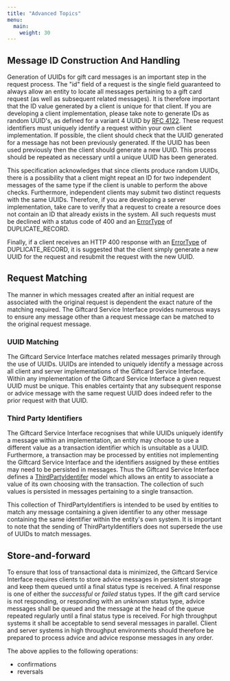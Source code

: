 ```yaml
---
title: "Advanced Topics"
menu:
  main:
    weight: 30
---
```


## Message ID Construction And Handling

Generation of UUIDs for gift card messages is an important step in the request process. The "id" field of a request is the single field guaranteed to always allow an entity to locate all messages pertaining to a gift card request (as well as subsequent related messages). It is therefore important that the ID value generated by a client is unique for that client. If you are developing a client implementation, please take note to generate IDs as random UUID's, as defined for a variant 4 UUID by [RFC 4122](https://tools.ietf.org/html/rfc4122). These request identifiers must uniquely identify a request within your own client implementation. If possible, the client should check that the UUID generated for a message has not been previously generated. If the UUID has been used previously then the client should generate a new UUID. This process should be repeated as necessary until a unique UUID has been generated.

This specification acknowledges that since clients produce random UUIDs, there is a possibility that a client might repeat an ID for two independent messages of the same type if the client is unable to perform the above checks. Furthermore, independent clients may submit two distinct requests with the same UUIDs. Therefore, if you are developing a server implementation, take care to verify that a request to create a resource does not contain an ID that already exists in the system. All such requests must be declined with a status code of 400 and an [ErrorType](/specification/definitions/#errordetail) of DUPLICATE_RECORD.

Finally, if a client receives an HTTP 400 response with an [ErrorType](/specification/definitions/#errordetail) of DUPLICATE_RECORD, it is suggested that the client simply generate a new UUID for the request and resubmit the request with the new UUID.


## Request Matching

The manner in which messages created after an initial request are associated with the original request is dependent the exact nature of the matching required. The Giftcard Service Interface provides numerous ways to ensure any message other than a request message can be matched to the original request message.

### UUID Matching

The Giftcard Service Interface matches related messages primarily through the use of UUIDs. UUIDs are intended to uniquely identify a message across all client and server implementations of the Giftcard Service Interface. Within any implementation of the Giftcard Service Interface a given request UUID must be unique. This enables certainty that any subsequent response or advice message with the same request UUID does indeed refer to the prior request with that UUID.

### Third Party Identifiers

The Giftcard Service Interface recognises that while UUIDs uniquely identify a message within an implementation, an entity may choose to use a different value as a transaction identifier which is unsuitable as a UUID. Furthermore, a transaction may be processed by entities not implementing the Giftcard Service Interface and the identifiers assigned by these entities may need to be persisted in messages. Thus the Giftcard Service Interface defines a [ThirdPartyIdentifer](/specification/definitions/#thirdpartyidentifier) model which allows an entity to associate a value of its own choosing with the transaction. The collection of such values is persisted in messages pertaining to a single transaction.

This collection of ThirdPartyIdentifiers is intended to be used by entities to match any message containing a given identifier to any other message containing the same identifier within the entity's own system. It is important to note that the sending of ThirdPartyIdentifiers does not supersede the use of UUIDs to match messages.

## Store-and-forward

To ensure that loss of transactional data is minimized, the Giftcard Service Interface requires clients to store advice messages in persistent storage and keep them queued until a final status type is received. A final response is one of either the _successful_ or _failed_ status types. If the gift card service is not responding, or responding with an _unknown_ status type, advice messages shall be queued and the message at the head of the queue repeated regularly until a final status type is received. For high throughput systems it shall be acceptable to send several messages in parallel. Client and server systems in high throughput environments should therefore be prepared to process advice and advice response messages in any order.

The above applies to the following operations:

* confirmations
* reversals
